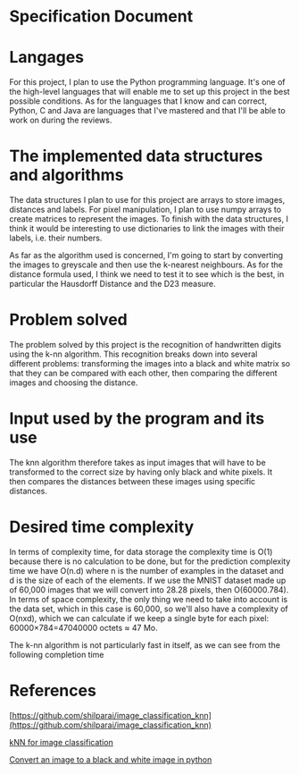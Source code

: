 # Specification Document

# Langages

For this project, I plan to use the Python programming language. It's one of the high-level languages that will enable me to set up this project in the best possible conditions. As for the languages that I know and can correct, Python, C and Java are languages that I've mastered and that I'll be able to work on during the reviews.

# The implemented data structures and algorithms

The data structures I plan to use for this project are arrays to store images, distances and labels. For pixel manipulation, I plan to use numpy arrays to create matrices to represent the images. To finish with the data structures, I think it would be interesting to use dictionaries to link the images with their labels, i.e. their numbers.

As far as the algorithm used is concerned, I'm going to start by converting the images to greyscale and then use the k-nearest neighbours. As for the distance formula used, I think we need to test it to see which is the best, in particular the Hausdorff Distance and the D23 measure.

# Problem solved

The problem solved by this project is the recognition of handwritten digits using the k-nn algorithm. This recognition breaks down into several different problems: transforming the images into a black and white matrix so that they can be compared with each other, then comparing the different images and choosing the distance.

# Input used by the program and its use

The knn algorithm therefore takes as input images that will have to be transformed to the correct size by having only black and white pixels. It then compares the distances between these images using specific distances. 

# Desired time complexity

In terms of complexity time, for data storage the complexity time is O(1) because there is no calculation to be done, but for the prediction complexity time we have O(n.d) where n is the number of examples in the dataset and d is the size of each of the elements. If we use the MNIST dataset made up of 60,000 images that we will convert into 28.28 pixels, then O(60000.784).
In terms of space complexity, the only thing we need to take into account is the data set, which in this case is 60,000, so we'll also have a complexity of O(nxd), which we can calculate if we keep a single byte for each pixel: 
60000×784=47040000 octets ≈ 47 Mo.

The k-nn algorithm is not particularly fast in itself, as we can see from the following completion time

# References

[https://github.com/shilparai/image_classification_knn](https://github.com/shilparai/image_classification_knn)

[kNN for image classification](https://www.youtube.com/watch?v=lGh_zCyY7TY)

[Convert an image to a black and white image in python](https://www.youtube.com/watch?v=TYcV2iy7MP8)
